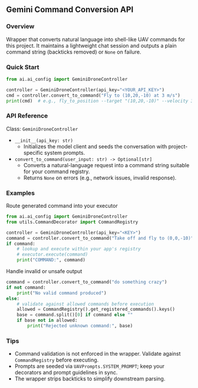 ## Gemini Command Conversion API

### Overview
Wrapper that converts natural language into shell-like UAV commands for this project. It maintains a lightweight chat session and outputs a plain command string (backticks removed) or `None` on failure.

### Quick Start
```python
from ai.ai_config import GeminiDroneController

controller = GeminiDroneController(api_key="<YOUR_API_KEY>")
cmd = controller.convert_to_command("Fly to (10,20,-10) at 3 m/s")
print(cmd)  # e.g., fly_to_position --target "(10,20,-10)" --velocity 3
```

### API Reference

Class: `GeminiDroneController`
- `__init__(api_key: str)`
  - Initializes the model client and seeds the conversation with project-specific system prompts.
- `convert_to_command(user_input: str) -> Optional[str]`
  - Converts a natural-language request into a command string suitable for your command registry.
  - Returns `None` on errors (e.g., network issues, invalid response).

### Examples

Route generated command into your executor
```python
from ai.ai_config import GeminiDroneController
from utils.CommandDecorator import CommandRegistry

controller = GeminiDroneController(api_key="<KEY>")
command = controller.convert_to_command("Take off and fly to (0,0,-10)")
if command:
    # lookup and execute within your app's registry
    # executor.execute(command)
    print("COMMAND:", command)
```

Handle invalid or unsafe output
```python
command = controller.convert_to_command("do something crazy")
if not command:
    print("No valid command produced")
else:
    # validate against allowed commands before execution
    allowed = CommandRegistry().get_registered_commands().keys()
    base = command.split()[0] if command else ""
    if base not in allowed:
        print("Rejected unknown command:", base)
```

### Tips
- Command validation is not enforced in the wrapper. Validate against `CommandRegistry` before executing.
- Prompts are seeded via `UAVPrompts.SYSTEM_PROMPT`; keep your decorators and prompt guidelines in sync.
- The wrapper strips backticks to simplify downstream parsing.